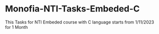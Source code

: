 # Monofia-NTI-Tasks-Embeded-C
This Tasks for NTI Embeded course with C language starts from 1/11/2023 for 1 Month
